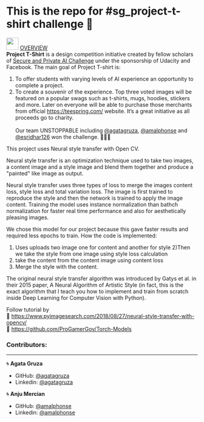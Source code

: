 # This is the repo for #sg_project-t-shirt challenge :shirt:


<img height="32" width="32" src="https://cdn.jsdelivr.net/npm/simple-icons@latest/icons/simpleicons.svg" /> <ins> OVERVIEW</ins></br>
**Project T-Shirt** is a design competition initiative created by fellow scholars of [Secure and Private AI Challenge](https://www.udacity.com/facebook-AI-scholarship) under the sponsorship of Udacity and Facebook. The main goal of Project T-shirt is:
1.	To offer students with varying levels of AI experience an opportunity to complete a project.
2.	To create a souvenir of the experience. Top three voted images will be featured on a popular swags such as t-shirts, mugs, hoodies, stickers and more. Later on  everyone will be able to purchase those merchants from official https://teespring.com/ website. It’s a great initiative as all proceeds go to charity. </br></br>
Our team UNSTOPPABLE including [@agatagruza](https://github.com/agatagruza), [@amalphonse](https://github.com/amalphonse) and [@esridhar126](https://github.com/esridhar126) won the challenge.   :star2::star2::star2:


This project uses Neural style transfer with Open CV.

Neural style transfer is an optimization technique used to take two images, a content image and a style image and blend them together and produce a "painted" like image as output.

Neural style transfer uses three types of loss to merge the images
content loss, style loss and total variation loss. The image is first trained to reproduce the style and then the network is trained to apply the image content. Training the model uses instance normalization than bathch normalization for faster real time performance and also for aesthetically pleasing images.

We chose this model for our project because this gave faster results and required less epochs to train.
How the code is implemented:
1) Uses uploads two image one for content and another for style
2)Then we take the style from one image using style loss calculation
3) take the content from the content image using content loss 
4) Merge the style with the content.

The original neural style transfer algorithm was introduced by Gatys et al. in their 2015 paper, A Neural Algorithm of Artistic Style (in fact, this is the exact algorithm that I teach you how to implement and train from scratch inside Deep Learning for Computer Vision with Python).

Follow tutorial by</br>
:link: https://www.pyimagesearch.com/2018/08/27/neural-style-transfer-with-opencv/ </br>
:link: https://github.com/ProGamerGov/Torch-Models

### **Contributors:**
***
:cyclone: **Agata Gruza** 
- GitHub: [@agatagruza](https://github.com/agatagruza) 
- Linkedin: [@agatagruza](https://www.linkedin.com/in/agatagruza/)</br>

:cyclone: **Anju Mercian** 
- GitHub: [@amalphonse](https://github.com/amalphonse)
- Linkedin: [@amalphonse](https://www.linkedin.com/in/anjumercian/)
